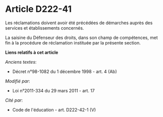 # Article D222-41

Les réclamations doivent avoir été précédées de démarches auprès des services et établissements concernés.

La saisine du Défenseur des droits, dans son champ de compétences, met fin à la procédure de réclamation instituée par la
présente section.

**Liens relatifs à cet article**

_Anciens textes_:

  - Décret n°98-1082 du 1 décembre 1998 - art. 4 (Ab)

_Modifié par_:

  - Loi n°2011-334 du 29 mars 2011 - art. 17

_Cité par_:

  - Code de l'éducation - art. D222-42-1 (V)
